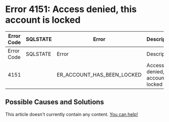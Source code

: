 
# Error 4151: Access denied, this account is locked


| Error Code | SQLSTATE | Error | Description |
| --- | --- | --- | --- |
| Error Code | SQLSTATE | Error | Description |
| 4151 |  | ER_ACCOUNT_HAS_BEEN_LOCKED | Access denied, this account is locked |




## Possible Causes and Solutions


This article doesn't currently contain any content. [You can help!](/en/writing-and-editing-knowledge-base-articles/)


